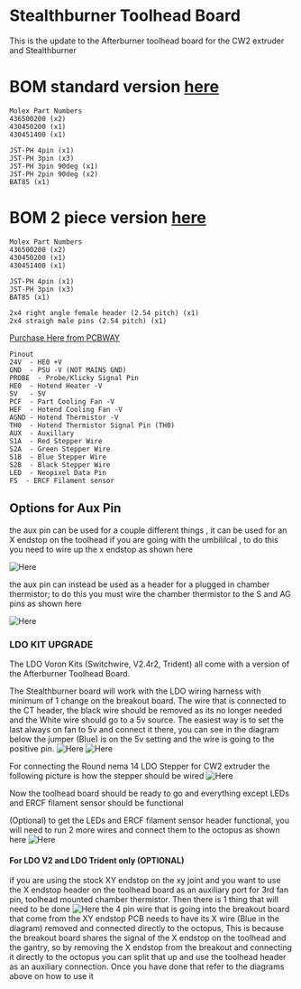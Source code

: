 # Stealthburner Toolhead Board #
This is the update to the Afterburner toolhead board for the CW2 extruder and Stealthburner 

# BOM standard version [here](Production%20Files/StealthburnerPCB/Standard)
    Molex Part Numbers
    436500200 (x2) 
    430450200 (x1)
    430451400 (x1) 

    JST-PH 4pin (x1)
    JST-PH 3pin (x3)
    JST-PH 3pin 90deg (x1)
    JST-PH 2pin 90deg (x2)
    BAT85 (x1)
    
# BOM 2 piece version [here](Production%20Files/StealthburnerPCB/2%20Piece)
    Molex Part Numbers
    436500200 (x2) 
    430450200 (x1)
    430451400 (x1) 

    JST-PH 4pin (x1)
    JST-PH 3pin (x3)
    BAT85 (x1)
    
    2x4 right angle female header (2.54 pitch) (x1)
    2x4 straigh male pins (2.54 pitch) (x1)


 [Purchase Here from PCBWAY](https://www.pcbway.com/project/shareproject/Stealthburner_Toolhead_PCB_b8da3a40.html)

    Pinout 
    24V  - HE0 +V 
    GND  - PSU -V (NOT MAINS GND)
    PROBE  - Probe/Klicky Signal Pin
    HE0  - Hotend Heater -V
    5V   - 5V 
    PCF  - Part Cooling Fan -V
    HEF  - Hotend Cooling Fan -V
    AGND - Hotend Thermistor -V
    TH0  - Hotend Thermistor Signal Pin (TH0)
    AUX  - Auxillary 
    S1A  - Red Stepper Wire
    S2A  - Green Stepper Wire
    S1B  - Blue Stepper Wire
    S2B  - Black Stepper Wire 
    LED  - Neopixel Data Pin
    FS  - ERCF Filament sensor 
    
    
    
## Options for Aux Pin ##
the aux pin can be used for a couple different things , it can be used for an X endstop on the toolhead if you are going with the umbililcal , to do this you need to wire up the x endstop as shown here 

 ![Here](Images/Wiring/SB_PCB_AUX_XES.png)

the aux pin can instead be used as a header for a plugged in chamber thermistor; to do this you must wire the chamber thermistor to the S and AG pins as shown here

![Here](Images/Wiring/SB_PCB_AUX_CT.png)


### LDO KIT UPGRADE 

The LDO Voron Kits (Switchwire, V2.4r2, Trident) all come with a version of the Afterburner Toolhead Board. 

The Stealthburner board will work with the LDO wiring harness with minimum of 1 change on the breakout board. The wire that is connected to the CT header, the black wire should be removed as its no longer needed and the White wire should go to a 5v source. The easiest way is to set the last always on fan to 5v and connect it there, you can see in the diagram below the jumper (Blue) is on the 5v setting and the wire is going to the positive pin. 
![Here](Images/LDO/LDO_Breakout.png)
![Here](Images/LDO/Octopus_CT_5V.png)


For connecting the Round nema 14 LDO Stepper for CW2 extruder the following picture is how the stepper should be wired 
![Here](Images/LDO/LDO_Stepper_CW2.png)

Now the toolhead board should be ready to go and everything except LEDs and ERCF filament sensor should be functional

(Optional)
to get the LEDs and ERCF filament sensor header functional, you will need to run 2 more wires and connect them to the octopus as shown here 
![Here](Images/LDO/Octopus_LED_ERCF.png)

#### For LDO V2 and LDO Trident only (OPTIONAL)
if you are using the stock XY endstop on the xy joint and you want to use the X endstop header on the toolhead board as an auxiliary port for 3rd fan pin, toolhead mounted chamber thermistor. Then there is 1 thing that will need to be done 
![Here](Images/LDO/Octopus_XES.png)
the 4 pin wire that is going into the breakout board that come from the XY endstop PCB needs to have its X wire (Blue in the diagram) removed and connected directly to the octopus, This is because the breakout board shares the signal of the X endstop on the toolhead and the gantry, so by removing the X endstop from the breakout and connecting it directly to the octopus you can split that up and use the toolhead header as an auxiliary connection. Once you have done that refer to the diagrams above on how to use it







